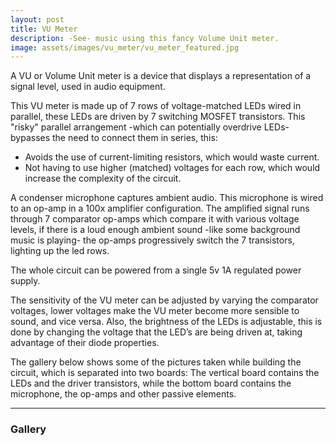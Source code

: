 ```yaml
---
layout: post
title: VU Meter
description: -See- music using this fancy Volume Unit meter.
image: assets/images/vu_meter/vu_meter_featured.jpg
---
```


A VU or Volume Unit meter is a device that displays a representation of a signal level, used in audio equipment.

This VU meter is made up of 7 rows of voltage-matched LEDs wired in parallel, these LEDs are driven by 7 switching MOSFET transistors. This "risky" parallel arrangement -which can potentially overdrive LEDs- bypasses the need to connect them in series, this:

- Avoids the use of current-limiting resistors, which would waste current.
- Not having to use higher (matched) voltages for each row, which would increase the complexity of the circuit.


A condenser microphone captures ambient audio. This microphone is wired to an op-amp in a 100x amplifier configuration. The amplified signal runs through 7 comparator op-amps which compare it with various voltage levels, if there is a loud enough ambient sound -like some background music is playing- the op-amps progressively switch the 7 transistors, lighting up the led rows.

The whole circuit can be powered from a single 5v 1A regulated power supply.

The sensitivity of the VU meter can be adjusted by varying the comparator voltages, lower voltages make the VU meter become more sensible to sound, and vice versa. Also, the brightness of the LEDs is adjustable, this is done by changing the voltage that the LED’s are being driven at, taking advantage of their diode properties.

The gallery below shows some of the pictures taken while building the circuit, which is separated into two boards: The vertical board contains the LEDs and the driver transistors, while the bottom board contains the microphone, the op-amps and other passive elements.

<hr class="major" />

### Gallery

<div>
    <div class="row">
        <div class="3u"><span class="image fit"><img src="{% link assets/images/vu_meter/vu_meter_1.jpg %}" alt="" /></span></div>
        <div class="3u"><span class="image fit"><img src="{% link assets/images/vu_meter/vu_meter_2.jpg %}" alt="" /></span></div>
        <div class="3u"><span class="image fit"><img src="{% link assets/images/vu_meter/vu_meter_3.jpg %}" alt="" /></span></div>
        <div class="3u$"><span class="image fit"><img src="{% link assets/images/vu_meter/vu_meter_4.jpg %}" alt="" /></span></div>
        <!-- Break -->
        <div class="3u"><span class="image fit"><img src="{% link assets/images/vu_meter/vu_meter_5.jpg %}" alt="" /></span></div>
        <div class="3u"><span class="image fit"><img src="{% link assets/images/vu_meter/vu_meter_6.jpg %}" alt="" /></span></div>
        <div class="3u"><span class="image fit"><img src="{% link assets/images/vu_meter/vu_meter_7.jpg %}" alt="" /></span></div>
        <div class="3u$"><span class="image fit"><img src="{% link assets/images/vu_meter/vu_meter_8.jpg %}" alt="" /></span></div>
    </div>
</div>
